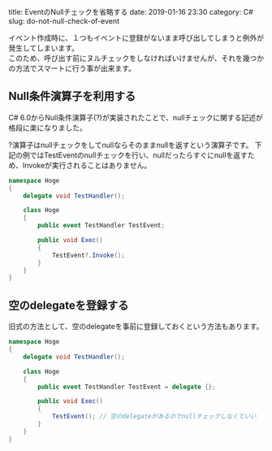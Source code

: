 title: EventのNullチェックを省略する
date: 2019-01-16 23:30
category: C#
slug: do-not-null-check-of-event

イベント作成時に、１つもイベントに登録がないまま呼び出してしまうと例外が発生してしまいます。  
このため、呼び出す前にヌルチェックをしなければいけませんが、それを幾つかの方法でスマートに行う事が出来ます。

Null条件演算子を利用する
------------------------

C# 6.0からNull条件演算子(?)が実装されたことで、nullチェックに関する記述が格段に楽になりました。

?演算子はnullチェックをしてnullならそのままnullを返すという演算子です。
下記の例ではTestEventのnullチェックを行い、nullだったらすぐにnullを返すため、Invokeが実行されることはありません。

```csharp
namespace Hoge
{
	delegate void TestHandler();

	class Hoge
	{
		public event TestHandler TestEvent;

		public void Exec()
		{
			TestEvent?.Invoke();
		}
	}
}
```


空のdelegateを登録する
----------------------

旧式の方法として、空のdelegateを事前に登録しておくという方法もあります。

```csharp
namespace Hoge
{
	delegate void TestHandler();

	class Hoge
	{
		public event TestHandler TestEvent = delegate {};

		public void Exec()
		{
			TestEvent(); // 空のdelegateがあるのでnullチェックしなくていい
		}
	}
}
```

